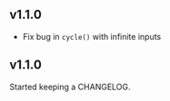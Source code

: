 v1.1.0
------
* Fix bug in `cycle()` with infinite inputs

v1.1.0
------
Started keeping a CHANGELOG.

